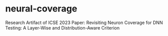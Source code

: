 # neural-coverage
Research Artifact of ICSE 2023 Paper: Revisiting Neuron Coverage for DNN Testing: A Layer-Wise and Distribution-Aware Criterion

